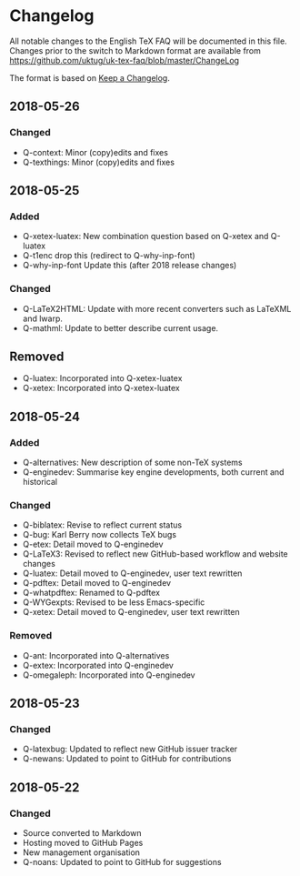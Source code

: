 # Changelog
All notable changes to the English TeX FAQ will be documented in this 
file. Changes prior to the switch to Markdown format are available from 
https://github.com/uktug/uk-tex-faq/blob/master/ChangeLog

The format is based on [Keep a
Changelog](https://keepachangelog.com/en/1.0.0/).

## 2018-05-26

### Changed
- Q-context: Minor (copy)edits and fixes
- Q-texthings: Minor (copy)edits and fixes

## 2018-05-25

### Added
- Q-xetex-luatex: New combination question based on Q-xetex and Q-luatex
- Q-t1enc drop this (redirect to Q-why-inp-font)
- Q-why-inp-font Update this (after 2018 release changes)
	
### Changed
- Q-LaTeX2HTML: Update with more recent converters such as LaTeXML and lwarp.
- Q-mathml: Update to better describe current usage.

## Removed
- Q-luatex: Incorporated into Q-xetex-luatex
- Q-xetex: Incorporated into Q-xetex-luatex

## 2018-05-24

### Added
- Q-alternatives: New description of some non-TeX systems
- Q-enginedev: Summarise key engine developments, both current and historical

### Changed
- Q-biblatex: Revise to reflect current status
- Q-bug: Karl Berry now collects TeX bugs
- Q-etex: Detail moved to Q-enginedev
- Q-LaTeX3: Revised to reflect new GitHub-based workflow and website changes
- Q-luatex: Detail moved to Q-enginedev, user text rewritten
- Q-pdftex: Detail moved to Q-enginedev
- Q-whatpdftex: Renamed to Q-pdftex
- Q-WYGexpts: Revised to be less Emacs-specific
- Q-xetex: Detail moved to Q-enginedev, user text rewritten

### Removed
- Q-ant: Incorporated into Q-alternatives
- Q-extex: Incorporated into Q-enginedev
- Q-omegaleph: Incorporated into Q-enginedev

## 2018-05-23

### Changed
- Q-latexbug: Updated to reflect new GitHub issuer tracker
- Q-newans: Updated to point to GitHub for contributions

## 2018-05-22

### Changed
- Source converted to Markdown
- Hosting moved to GitHub Pages
- New management organisation
- Q-noans: Updated to point to GitHub for suggestions
